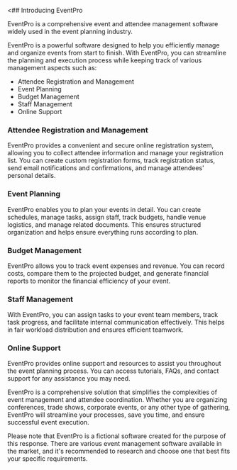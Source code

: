 <## Introducing EventPro

EventPro is a comprehensive event and attendee management software widely used in the event planning industry.

EventPro is a powerful software designed to help you efficiently manage and organize events from start to finish. With EventPro, you can streamline the planning and execution process while keeping track of various management aspects such as:

- Attendee Registration and Management
- Event Planning
- Budget Management
- Staff Management
- Online Support

### Attendee Registration and Management

EventPro provides a convenient and secure online registration system, allowing you to collect attendee information and manage your registration list. You can create custom registration forms, track registration status, send email notifications and confirmations, and manage attendees' personal details.

### Event Planning

EventPro enables you to plan your events in detail. You can create schedules, manage tasks, assign staff, track budgets, handle venue logistics, and manage related documents. This ensures structured organization and helps ensure everything runs according to plan.

### Budget Management

EventPro allows you to track event expenses and revenue. You can record costs, compare them to the projected budget, and generate financial reports to monitor the financial efficiency of your event.

### Staff Management

With EventPro, you can assign tasks to your event team members, track task progress, and facilitate internal communication effectively. This helps in fair workload distribution and ensures efficient teamwork.

### Online Support

EventPro provides online support and resources to assist you throughout the event planning process. You can access tutorials, FAQs, and contact support for any assistance you may need.

EventPro is a comprehensive solution that simplifies the complexities of event management and attendee coordination. Whether you are organizing conferences, trade shows, corporate events, or any other type of gathering, EventPro will streamline your processes, save you time, and ensure successful event execution.

Please note that EventPro is a fictional software created for the purpose of this response. There are various event management software available in the market, and it's recommended to research and choose one that best fits your specific requirements.
